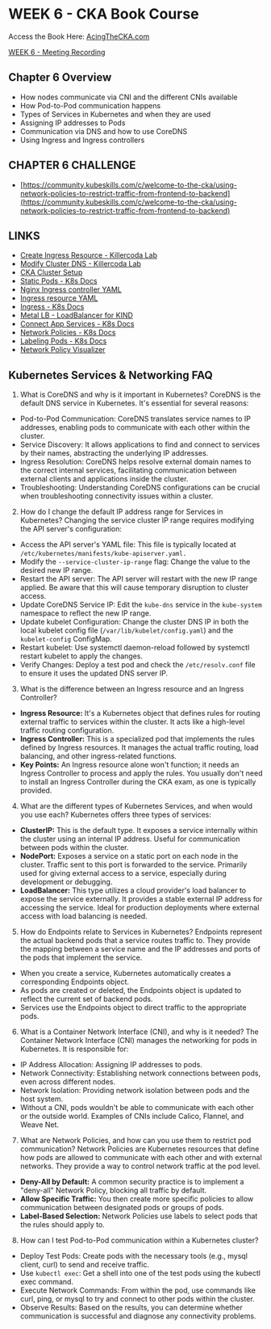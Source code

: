 # WEEK 6 - CKA Book Course

Access the Book Here: [AcingTheCKA.com](https://acingthecka.com)

[WEEK 6 - Meeting Recording](https://community.kubeskills.com/c/meetings/dns-services-ingress-and-more-chapter-6-review)

## Chapter 6 Overview
- How nodes communicate via CNI and the different CNIs available
- How Pod-to-Pod communication happens
- Types of Services in Kubernetes and when they are used
- Assigning IP addresses to Pods
- Communication via DNS and how to use CoreDNS
- Using Ingress and Ingress controllers

## CHAPTER 6 CHALLENGE

- [https://community.kubeskills.com/c/welcome-to-the-cka/using-network-policies-to-restrict-traffic-from-frontend-to-backend](https://community.kubeskills.com/c/welcome-to-the-cka/using-network-policies-to-restrict-traffic-from-frontend-to-backend)

## LINKS

- [Create Ingress Resource - Killercoda Lab](https://killercoda.com/chadmcrowell/course/cka/create-ingress)
- [Modify Cluster DNS - Killercoda Lab](https://killercoda.com/chadmcrowell/course/cka/modify-cluster-dns)
- [CKA Cluster Setup](https://github.com/chadmcrowell/cka-exercises)
- [Static Pods - K8s Docs](https://kubernetes.io/docs/tasks/configure-pod-container/static-pod/)
- [Nginx Ingress controller YAML](https://raw.githubusercontent.com/chadmcrowell/acing-the-cka-exam/main/ch_06/nginx-ingress-controller.yaml)
- [Ingress resource YAML](https://raw.githubusercontent.com/chadmcrowell/acing-the-cka-exam/main/ch_06/hello-ingress.yaml)
- [Ingress - K8s Docs](https://kubernetes.io/docs/concepts/services-networking/ingress/)
- [Metal LB - LoadBalancer for KIND](https://raw.githubusercontent.com/chadmcrowell/acing-the-cka-exam/main/ch_06/metallb-native.yaml)
- [Connect App Services - K8s Docs](https://kubernetes.io/docs/tutorials/services/connect-applications-service/)
- [Network Policies - K8s Docs](https://kubernetes.io/docs/concepts/services-networking/network-policies/)
- [Labeling Pods - K8s Docs](https://kubernetes.io/docs/reference/kubectl/generated/kubectl_label/)
- [Network Policy Visualizer](https://editor.networkpolicy.io/)

## Kubernetes Services & Networking FAQ
1. What is CoreDNS and why is it important in Kubernetes?
CoreDNS is the default DNS service in Kubernetes. It's essential for several reasons:
- Pod-to-Pod Communication: CoreDNS translates service names to IP addresses, enabling pods to communicate with each other within the cluster.
- Service Discovery: It allows applications to find and connect to services by their names, abstracting the underlying IP addresses.
- Ingress Resolution: CoreDNS helps resolve external domain names to the correct internal services, facilitating communication between external clients and applications inside the cluster.
- Troubleshooting: Understanding CoreDNS configurations can be crucial when troubleshooting connectivity issues within a cluster.

2. How do I change the default IP address range for Services in Kubernetes?
Changing the service cluster IP range requires modifying the API server's configuration:
- Access the API server's YAML file: This file is typically located at `/etc/kubernetes/manifests/kube-apiserver.yaml.`
- Modify the `--service-cluster-ip-range` flag: Change the value to the desired new IP range.
- Restart the API server: The API server will restart with the new IP range applied. Be aware that this will cause temporary disruption to cluster access.
- Update CoreDNS Service IP: Edit the `kube-dns` service in the `kube-system` namespace to reflect the new IP range.
- Update kubelet Configuration: Change the cluster DNS IP in both the local kubelet config file (`/var/lib/kubelet/config.yaml`) and the `kubelet-config` ConfigMap.
- Restart kubelet: Use systemctl daemon-reload followed by systemctl restart kubelet to apply the changes.
- Verify Changes: Deploy a test pod and check the `/etc/resolv.conf` file to ensure it uses the updated DNS server IP.

3. What is the difference between an Ingress resource and an Ingress Controller?
- **Ingress Resource:** It's a Kubernetes object that defines rules for routing external traffic to services within the cluster. It acts like a high-level traffic routing configuration.
- **Ingress Controller:** This is a specialized pod that implements the rules defined by Ingress resources. It manages the actual traffic routing, load balancing, and other ingress-related functions.
- **Key Points:** An Ingress resource alone won't function; it needs an Ingress Controller to process and apply the rules.
You usually don't need to install an Ingress Controller during the CKA exam, as one is typically provided.

4. What are the different types of Kubernetes Services, and when would you use each?
Kubernetes offers three types of services:
- **ClusterIP:** This is the default type. It exposes a service internally within the cluster using an internal IP address. Useful for communication between pods within the cluster.
- **NodePort:** Exposes a service on a static port on each node in the cluster. Traffic sent to this port is forwarded to the service. Primarily used for giving external access to a service, especially during development or debugging.
- **LoadBalancer:** This type utilizes a cloud provider's load balancer to expose the service externally. It provides a stable external IP address for accessing the service. Ideal for production deployments where external access with load balancing is needed.

5. How do Endpoints relate to Services in Kubernetes?
Endpoints represent the actual backend pods that a service routes traffic to. They provide the mapping between a service name and the IP addresses and ports of the pods that implement the service.
- When you create a service, Kubernetes automatically creates a corresponding Endpoints object.
- As pods are created or deleted, the Endpoints object is updated to reflect the current set of backend pods.
- Services use the Endpoints object to direct traffic to the appropriate pods.

6. What is a Container Network Interface (CNI), and why is it needed?
The Container Network Interface (CNI) manages the networking for pods in Kubernetes. It is responsible for:
- IP Address Allocation: Assigning IP addresses to pods.
- Network Connectivity: Establishing network connections between pods, even across different nodes.
- Network Isolation: Providing network isolation between pods and the host system.
- Without a CNI, pods wouldn't be able to communicate with each other or the outside world. Examples of CNIs include Calico, Flannel, and Weave Net.

7. What are Network Policies, and how can you use them to restrict pod communication?
Network Policies are Kubernetes resources that define how pods are allowed to communicate with each other and with external networks. They provide a way to control network traffic at the pod level.
- **Deny-All by Default:** A common security practice is to implement a "deny-all" Network Policy, blocking all traffic by default.
- **Allow Specific Traffic:** You then create more specific policies to allow communication between designated pods or groups of pods.
- **Label-Based Selection:** Network Policies use labels to select pods that the rules should apply to.

8. How can I test Pod-to-Pod communication within a Kubernetes cluster?
- Deploy Test Pods: Create pods with the necessary tools (e.g., mysql client, curl) to send and receive traffic.
- Use `kubectl exec`: Get a shell into one of the test pods using the kubectl exec command.
- Execute Network Commands: From within the pod, use commands like curl, ping, or mysql to try and connect to other pods within the cluster.
- Observe Results: Based on the results, you can determine whether communication is successful and diagnose any connectivity problems.